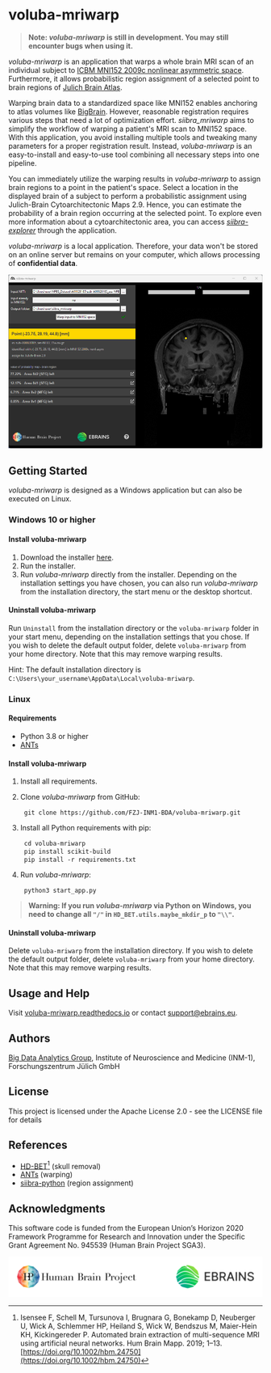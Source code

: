# voluba-mriwarp

> **Note: _voluba-mriwarp_ is still in development. You may still encounter bugs when using it.**

_voluba-mriwarp_ is an application that warps a whole brain MRI scan of an individual subject to [ICBM MNI152 2009c nonlinear asymmetric space](https://www.bic.mni.mcgill.ca/ServicesAtlases/ICBM152NLin2009). Furthermore, it allows probabilistic region assignment of a selected point to brain regions of [Julich Brain Atlas](https://julich-brain-atlas.de/).

Warping brain data to a standardized space like MNI152 enables anchoring to atlas volumes like [BigBrain](https://julich-brain-atlas.de/atlas/bigbrain). However, reasonable registration requires various steps that need a lot of optimization effort. _siibra_mriwarp_ aims to simplify the workflow of warping a patient's MRI scan to MNI152 space. With this application, you avoid installing multiple tools and tweaking many parameters for a proper registration result. Instead, _voluba-mriwarp_ is an easy-to-install and easy-to-use tool combining all necessary steps into one pipeline. 

You can immediately utilize the warping results in _voluba-mriwarp_ to assign brain regions to a point in the patient's space. Select a location in the displayed brain of a subject to perform a probabilistic assignment using Julich-Brain Cytoarchitectonic Maps 2.9. Hence, you can estimate the probability of a brain region occurring at the selected point. To explore even more information about a cytoarchitectonic area, you can access [_siibra-explorer_](https://atlases.ebrains.eu/viewer/human) through the application.

_voluba-mriwarp_ is a local application. Therefore, your data won't be stored on an online server but remains on your computer, which allows processing of **confidential data**.

![image](docs/images/teaser.png)

## Getting Started

_voluba-mriwarp_ is designed as a Windows application but can also be executed on Linux.

### Windows 10 or higher

#### Install voluba-mriwarp

1. Download the installer [here](https://fz-juelich.sciebo.de/s/xbjgb8yx7Jw01Jq/download).
2. Run the installer.
3. Run _voluba-mriwarp_ directly from the installer. Depending on the installation settings you have chosen, you can also run _voluba-mriwarp_ from the installation directory, the start menu or the desktop shortcut.

#### Uninstall voluba-mriwarp

Run `Uninstall` from the installation directory or the `voluba-mriwarp` folder in your start menu, depending on the installation settings that you chose. If you wish to delete the default output folder, delete `voluba-mriwarp` from your home directory. Note that this may remove warping results.

Hint: The default installation directory is `C:\Users\your_username\AppData\Local\voluba-mriwarp`.

### Linux

#### Requirements

* Python 3.8 or higher
* [ANTs](https://github.com/ANTsX/ANTs/wiki/Compiling-ANTs-on-Linux-and-Mac-OS)

#### Install voluba-mriwarp

1. Install all requirements.
2. Clone _voluba-mriwarp_ from GitHub:

        git clone https://github.com/FZJ-INM1-BDA/voluba-mriwarp.git

3. Install all Python requirements with pip:

        cd voluba-mriwarp
        pip install scikit-build
        pip install -r requirements.txt

5. Run _voluba-mriwarp_:

        python3 start_app.py
        
> **Warning: If you run _voluba-mriwarp_ via Python on Windows, you need to change all `"/"` in `HD_BET.utils.maybe_mkdir_p` to `"\\"`.**

#### Uninstall voluba-mriwarp

Delete `voluba-mriwarp` from the installation directory. If you wish to delete the default output folder, delete `voluba-mriwarp` from your home directory. Note that this may remove warping results.

## Usage and Help

Visit [voluba-mriwarp.readthedocs.io](https://voluba-mriwarp.readthedocs.io) or contact [support@ebrains.eu](mailto:support@ebrains.eu?subject=[voluba-mriwarp]).

## Authors

[Big Data Analytics Group](https://fz-juelich.de/en/inm/inm-1/research/big-data-analytics), Institute of Neuroscience and Medicine (INM-1), Forschungszentrum Jülich GmbH

## License

This project is licensed under the Apache License 2.0 - see the LICENSE file for details

## References

* [HD-BET](https://github.com/MIC-DKFZ/HD-BET)[^1] (skull removal)
* [ANTs](http://stnava.github.io/ANTs/) (warping)
* [siibra-python](https://github.com/FZJ-INM1-BDA/siibra-python) (region assignment)

[^1]: Isensee F, Schell M, Tursunova I, Brugnara G, Bonekamp D, Neuberger U, Wick A, Schlemmer HP, Heiland S, Wick W, Bendszus M, Maier-Hein KH, Kickingereder P. Automated brain extraction of multi-sequence MRI using artificial neural networks. Hum Brain Mapp. 2019; 1–13. [https://doi.org/10.1002/hbm.24750](https://doi.org/10.1002/hbm.24750)

## Acknowledgments

This software code is funded from the European Union’s Horizon 2020 Framework Programme for Research and Innovation under the Specific Grant Agreement No. 945539 (Human Brain Project SGA3).

![image](./data/hbp_ebrains_color_dark.png)
